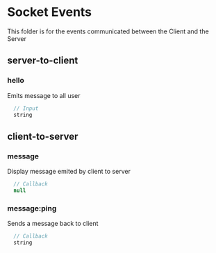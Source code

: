 # Socket Events

This folder is for the events communicated between the Client and the Server

## server-to-client

### hello

Emits message to all user

```ts
  // Input
  string
```

## client-to-server

### message

Display message emited by client to server

```ts
  // Callback
  null
```

### message:ping

Sends a message back to client

```ts
  // Callback
  string
```
